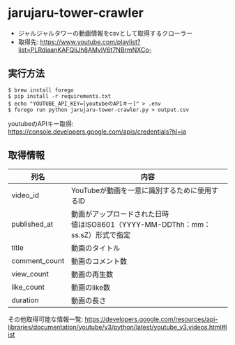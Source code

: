 # jarujaru-tower-crawler

- ジャルジャルタワーの動画情報をcsvとして取得するクローラー
- 取得先: https://www.youtube.com/playlist?list=PLRdiaanKAFQliJh8AMvlV6t7NBrmNXCo-

## 実行方法

```
$ brew install forego
$ pip install -r requirements.txt
$ echo "YOUTUBE_API_KEY=[youtubeのAPIキー]" > .env
$ forego run python jarujaru-tower-crawler.py > output.csv
```
youtubeのAPIキー取得: https://console.developers.google.com/apis/credentials?hl=ja

## 取得情報

|列名|内容|
|---|---|
|video_id|YouTubeが動画を一意に識別するために使用するID|
|published_at|動画がアップロードされた日時<br>値はISO8601（YYYY-MM-DDThh：mm：ss.sZ）形式で指定|
|title|動画のタイトル|
|comment_count|動画のコメント数|
|view_count|動画の再生数|
|like_count|動画のlike数|
|duration|動画の長さ|

その他取得可能な情報一覧: https://developers.google.com/resources/api-libraries/documentation/youtube/v3/python/latest/youtube_v3.videos.html#list
